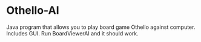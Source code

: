 # Othello-AI
Java program that allows you to play board game Othello against computer. Includes GUI. Run BoardViewerAI and it should work.
